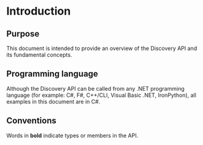 # Introduction

## Purpose

This document is intended to provide an overview of the Discovery API and its fundamental concepts.

## Programming language

Although the Discovery API can be called from any .NET programming language \(for example: C\#, F\#, C++/CLI, Visual Basic .NET, IronPython\), all examples in this document are in C\#.

## Conventions

Words in **bold** indicate types or members in the API.

